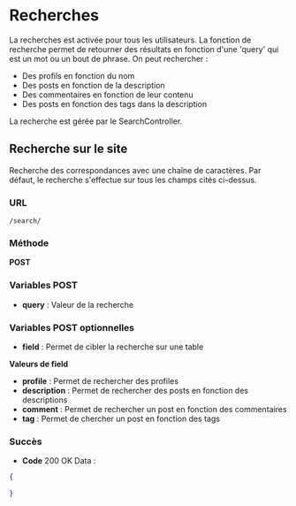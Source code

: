 # Recherches

La recherches est activée pour tous les utilisateurs. La fonction de recherche permet de retourner des résultats en fonction d'une 'query' qui est un mot ou un bout de phrase. 
On peut rechercher : 

* Des profils en fonction du nom
* Des posts en fonction de la description
* Des commentaires en fonction de leur contenu
* Des posts en fonction des tags dans la description 

La recherche est gérée par le SearchController.

## Recherche sur le site

Recherche des correspondances avec une chaîne de caractères.
Par défaut, le recherche s'effectue sur tous les champs cités ci-dessus.

### URL

```
/search/
```

### Méthode

**POST**

### Variables POST

* **query** : Valeur de la recherche

### Variables POST optionnelles

* **field** : Permet de cibler la recherche sur une table 

**Valeurs de field**

* **profile** : Permet de rechercher des profiles
* **description** : Permet de rechercher des posts en fonction des descriptions 
* **comment** : Permet de rechercher un post en fonction des commentaires
* **tag** : Permet de chercher un post en fonction des tags

### Succès 

* **Code** 200 OK
Data : 
```json
{
    
}
```
